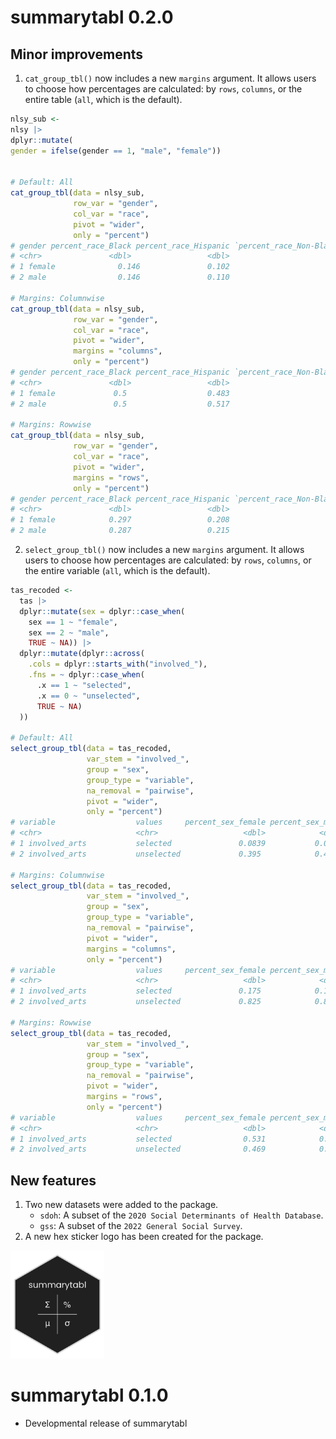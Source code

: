 # summarytabl 0.2.0

## Minor improvements

1. `cat_group_tbl()` now includes a new `margins` argument. It allows users to choose how percentages are calculated: by `rows`, `columns`, or the entire table (`all`, which is the default).

```r
nlsy_sub <- 
nlsy |>
dplyr::mutate(
gender = ifelse(gender == 1, "male", "female"))


# Default: All
cat_group_tbl(data = nlsy_sub,
              row_var = "gender",
              col_var = "race",
              pivot = "wider",
              only = "percent")
# gender percent_race_Black percent_race_Hispanic `percent_race_Non-Black,Non-Hispanic`
# <chr>               <dbl>                 <dbl>                                 <dbl>
# 1 female              0.146               0.102                                 0.243
# 2 male                0.146               0.110                                 0.253

# Margins: Columnwise
cat_group_tbl(data = nlsy_sub,
              row_var = "gender",
              col_var = "race",
              pivot = "wider",
              margins = "columns",
              only = "percent")
# gender percent_race_Black percent_race_Hispanic `percent_race_Non-Black,Non-Hispanic`
# <chr>               <dbl>                 <dbl>                                 <dbl>
# 1 female             0.5                  0.483                                 0.490
# 2 male               0.5                  0.517                                 0.510

# Margins: Rowwise
cat_group_tbl(data = nlsy_sub,
              row_var = "gender",
              col_var = "race",
              pivot = "wider",
              margins = "rows",
              only = "percent")
# gender percent_race_Black percent_race_Hispanic `percent_race_Non-Black,Non-Hispanic`
# <chr>               <dbl>                 <dbl>                                 <dbl>
# 1 female            0.297                 0.208                                 0.495
# 2 male              0.287                 0.215                                 0.498
```

2. `select_group_tbl()` now includes a new `margins` argument. It allows users to choose how percentages are calculated: by `rows`, `columns`, or the entire variable (`all`, which is the default).

```r
tas_recoded <-
  tas |>
  dplyr::mutate(sex = dplyr::case_when(
    sex == 1 ~ "female",
    sex == 2 ~ "male",
    TRUE ~ NA)) |>
  dplyr::mutate(dplyr::across(
    .cols = dplyr::starts_with("involved_"),
    .fns = ~ dplyr::case_when(
      .x == 1 ~ "selected",
      .x == 0 ~ "unselected",
      TRUE ~ NA)
  ))

# Default: All
select_group_tbl(data = tas_recoded,
                 var_stem = "involved_",
                 group = "sex",
                 group_type = "variable",
                 na_removal = "pairwise",
                 pivot = "wider",
                 only = "percent")
# variable                  values     percent_sex_female percent_sex_male
# <chr>                     <chr>                   <dbl>            <dbl>
# 1 involved_arts           selected               0.0839           0.0740
# 2 involved_arts           unselected             0.395            0.447 

# Margins: Columnwise
select_group_tbl(data = tas_recoded,
                 var_stem = "involved_",
                 group = "sex",
                 group_type = "variable",
                 na_removal = "pairwise",
                 pivot = "wider",
                 margins = "columns",
                 only = "percent")
# variable                  values     percent_sex_female percent_sex_male
# <chr>                     <chr>                   <dbl>            <dbl>
# 1 involved_arts           selected               0.175            0.142 
# 2 involved_arts           unselected             0.825            0.858 

# Margins: Rowwise
select_group_tbl(data = tas_recoded,
                 var_stem = "involved_",
                 group = "sex",
                 group_type = "variable",
                 na_removal = "pairwise",
                 pivot = "wider",
                 margins = "rows",
                 only = "percent")
# variable                  values     percent_sex_female percent_sex_male
# <chr>                     <chr>                   <dbl>            <dbl>
# 1 involved_arts           selected                0.531            0.469
# 2 involved_arts           unselected              0.469            0.531
```

## New features

1. Two new datasets were added to the package.
	- `sdoh`: A subset of the `2020 Social Determinants of Health Database`.
	- `gss`: A subset of the `2022 General Social Survey`.
2. A new hex sticker logo has been created for the package.

<img src="./man/figures/summarytabl_logo.png" alt="summarytabl logo" style="width:150px;"/>

# summarytabl 0.1.0

* Developmental release of summarytabl
